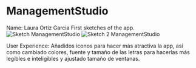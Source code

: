 # ManagementStudio
Name: Laura Ortiz Garcia
First sketches of the app.
![Sketch ManagementStudio](https://github.com/user-attachments/assets/a67b2388-84f4-432c-8326-fe155059599b)
![Sketch 2 ManagementStudio](https://github.com/user-attachments/assets/b7a1e32c-bbfc-4d70-9c34-ec720bc16957)

User Experience:
Añadidos iconos para hacer más atractiva la app, así como cambiado colores, fuente y tamaño de las letras para hacerlas más legibles e inteligibles y ajustado tamaño de ventanas.
